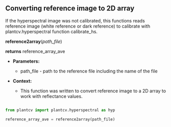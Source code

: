 ## Converting reference image to 2D array

If the hyperspectral image was not calibrated, this functions reads reference image (white reference or dark reference) to calibrate with plantcv.hyperspectral function calibrate_hs.

**reference2array**(*path_file*)

**returns** reference_array_ave

- **Parameters:**
    - path_file - path to the reference file including the name of the file

- **Context:**
    - This function was written to convert reference image to a 2D array to work with reflectance values.

```python

from plantcv import plantcv.hyperspectral as hyp

reference_array_ave = reference2array(path_file)

```

